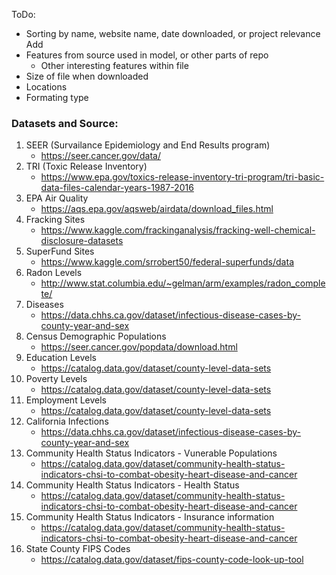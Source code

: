 ToDo:
- Sorting by name, website name, date downloaded, or project relevance
Add 
- Features from source used in model, or other parts of repo
    - Other interesting features within file
- Size of file when downloaded
- Locations 
- Formating type 


### Datasets and Source:
1) SEER (Survailance Epidemiology and End Results program)
    - https://seer.cancer.gov/data/
2) TRI (Toxic Release Inventory)
    - https://www.epa.gov/toxics-release-inventory-tri-program/tri-basic-data-files-calendar-years-1987-2016
3) EPA Air Quality
    - https://aqs.epa.gov/aqsweb/airdata/download_files.html
4) Fracking Sites
    - https://www.kaggle.com/frackinganalysis/fracking-well-chemical-disclosure-datasets
5) SuperFund Sites
    - https://www.kaggle.com/srrobert50/federal-superfunds/data
6) Radon Levels
    - http://www.stat.columbia.edu/~gelman/arm/examples/radon_complete/
7) Diseases
    - https://data.chhs.ca.gov/dataset/infectious-disease-cases-by-county-year-and-sex
8) Census Demographic Populations
    - https://seer.cancer.gov/popdata/download.html
9) Education Levels
    - https://catalog.data.gov/dataset/county-level-data-sets
10) Poverty Levels
    - https://catalog.data.gov/dataset/county-level-data-sets
11) Employment Levels
    - https://catalog.data.gov/dataset/county-level-data-sets
12) California Infections
    - https://data.chhs.ca.gov/dataset/infectious-disease-cases-by-county-year-and-sex
13) Community Health Status Indicators - Vunerable Populations
    - https://catalog.data.gov/dataset/community-health-status-indicators-chsi-to-combat-obesity-heart-disease-and-cancer
14) Community Health Status Indicators - Health Status
    - https://catalog.data.gov/dataset/community-health-status-indicators-chsi-to-combat-obesity-heart-disease-and-cancer
15) Community Health Status Indicators - Insurance information
    - https://catalog.data.gov/dataset/community-health-status-indicators-chsi-to-combat-obesity-heart-disease-and-cancer
16) State County FIPS Codes
    - https://catalog.data.gov/dataset/fips-county-code-look-up-tool

